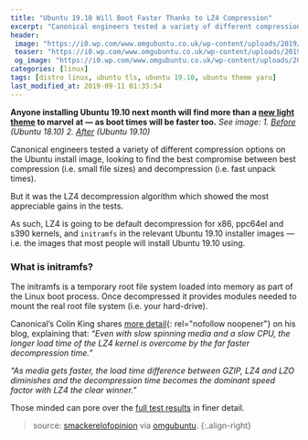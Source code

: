 ```yaml
---
title: "Ubuntu 19.10 Will Boot Faster Thanks to LZ4 Compression"
excerpt: "Canonical engineers tested a variety of different compression options on the Ubuntu install image..."
header:
 image: "https://i0.wp.com/www.omgubuntu.co.uk/wp-content/uploads/2019/05/ubuntu-19.10-eoan-ermine.jpg"
 teaser: "https://i0.wp.com/www.omgubuntu.co.uk/wp-content/uploads/2019/05/ubuntu-19.10-eoan-ermine.jpg?resize=460,320"
 og_image: "https://i0.wp.com/www.omgubuntu.co.uk/wp-content/uploads/2019/05/ubuntu-19.10-eoan-ermine.jpg"
categories: [linux]
tags: [distro linux, ubuntu tls, ubuntu 19.10, ubuntu theme yaru]
last_modified_at: 2019-09-11 01:35:54
---
```


**Anyone installing Ubuntu 19.10 next month will find more than a [new light theme](https://github.com/ubuntu/yaru/pull/1493) to marvel at — as boot times will be faster too.** _See image: 1. [Before](https://149366088.v2.pressablecdn.com/wp-content/uploads/2018/10/ubuntu-18.10-nautilus-and-yaru-gtk.jpg) (Ubuntu 18.10) 2. [After](https://149366088.v2.pressablecdn.com/wp-content/uploads/2019/09/yaru-light-theme-ubuntu-19.10.jpg) (Ubuntu 19.10)_

Canonical engineers tested a variety of different compression options on the Ubuntu install image, looking to find the best compromise between best compression (i.e. small file sizes) and decompression (i.e. fast unpack times).

But it was the LZ4 decompression algorithm which showed the most appreciable gains in the tests.

As such, LZ4 is going to be default decompression for x86, ppc64el and s390 kernels, and `initramfs` in the relevant Ubuntu 19.10 installer images — i.e. the images that most people will install Ubuntu 19.10 using.

### What is initramfs?

The initramfs is a temporary root file system loaded into memory as part of the Linux boot process. Once decompressed it provides modules needed to mount the real root file system (i.e. your hard-drive).

Canonical’s Colin King shares [more detail](https://smackerelofopinion.blogspot.com/2019/09/boot-speed-improvements-for-ubuntu-1910.html){: rel="nofollow noopener"} on his blog, explaining that: _“Even with slow spinning media and a slow CPU, the longer load time of the LZ4 kernel is overcome by the far faster decompression time.”_

_“As media gets faster, the load time difference between GZIP, LZ4 and LZO diminishes and the decompression time becomes the dominant speed factor with LZ4 the clear winner.”_

Those minded can pore over the [full test results](https://kernel.ubuntu.com/~cking/boot-speed-eoan-5.3/kernel-compression-method.txt) in finer detail.

> source: [smackerelofopinion](https://smackerelofopinion.blogspot.com) via [omgubuntu](https://www.omgubuntu.co.uk/2019/09/ubuntu-19-10-faster-boot-lz4). {:.align-right}
